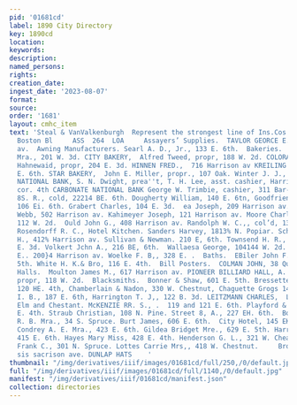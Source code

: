 ```yaml
---
pid: '01681cd'
label: 1890 City Directory
key: 1890cd
location: 
keywords: 
description: 
named_persons: 
rights: 
creation_date: 
ingest_date: '2023-08-07'
format: 
source: 
order: '1681'
layout: cmhc_item
text: 'Steal & VanValkenburgh  Represent the strongest line of Ins.Cos.in city. 21-22
  Boston Bl     ASS  264  LOA     Assayers’ Supplies.  TAVLOR GEORCE E., 615 Harrison
  av.  Awning Manufacturers. Searl A. D., Jr., 133 E. 6th.  Bakeries.  Bean O. J.
  Mra., 201 W. 3d. CITY BAKERY,  Alfred Tweed, propr, 188 W. 2d. COLORADO BAKERY,  Robert
  Hahnewaid, propr, 204 E. 3d. HINNEN FRED.,  716 Harrison av KREILING LOUIS,  500
  E. 6th. STAR BAKERY,  John E. Miller, propr., 107 Oak. Winter J. J., 332 E. 6th.  Banks.  AMERICAN
  NATIONAL BANK, S. N. Dwight, prea''t, T. H. Lee, asst. cashier, Harrison av., se.
  cor. 4th CARBONATE NATIONAL BANK George W. Trimbie, cashier, 311 Bar- rison av.  Barbers.  Caulesberry
  8S. R., cold, 22214 BE. 6th. Dougherty William, 140 E. 6tn, Goodfriend Charles E.,
  106 Ei. 6th. Grabert Charles, 104 E. 3d.  ea Joseph, 209 Harrison av.  Kiseel &
  Webb, 502 Harrison av. Kahimeyer Joseph, 121 Harrison av. Moore Charles, col’d,
  112 W. 2d.  Ould John G., 408 Harrison av. Randolph W. C.,, col’d, 132 W. Chestnut.
  Rosendorff R. C., Hotel Kitchen. Sanders Harvey, 1813% N. Popiar. Schauer Jorer,
  H., 412% Harrison av. Sullivan & Newman. 210 E, 6th. Townsend H. R., col’d, 137
  E. 3d. Volkert Jchn A., 216 BE, 6th.  Wallaesa George, 104144 W. 2d.  Wittich Fred.
  E.. 200}4 Harrison av. Woelke F. B,, 328 E. .  Baths.  EBiler John F., 102-104 W.
  5th. White H. K.& Bro, 116 E. 4th.  Bill Posters.  COLMAN JOHN, 38 Quincy Bik.  Billiard
  Halls.  Moulton James M., 617 Harrison av. PIONEER BILLIARD HALL, A. F. Grundel,
  propr, 118 W. 2d.  Blacksmiths.  Bonner & Shaw, 601 E. 5th. Bressette David F.,
  120 HE. 4th, Chamberlain & Nadon, 330 W. Chestnut, Chaguette Grogs 143 W. Elm. Fountain
  I. B., 187 E. 6th, Harrington T. J,, 122 B. 3d. LEITZMANN CHARLES,  Leiter av, fronting
  Elm and Chestant. McKENZIE RR. S., .  119 and 121 E. 6th. Playford & Miller, 118
  E. 4th. Straub Christian, 108 N. Pine. Street 8, A., 227 EH. 6th.  Boarding Houses.  Ball
  R. B. Mra., 34 S. Spruce. Burt James, 606 E. 6th.  City Hotel, 145 EK. Chestnnt.
  Condrey A. E. Mra., 423 E. 6th. Gildea Bridget Mre., 629 E. 5th. Harrie Lizzie Mra.,
  415 E. 6th. Hayes Mary Miss, 428 E. 4th. Henderson G. L., 321 W. Cheatnut. Hepner
  Frank C., 301 N. Spruce. Lottes Carrie Mrs,, 418 W. Chestnut.     Brown & Morgan,
  sis sacrison ave. DUNLAP HATS    '
thumbnail: "/img/derivatives/iiif/images/01681cd/full/250,/0/default.jpg"
full: "/img/derivatives/iiif/images/01681cd/full/1140,/0/default.jpg"
manifest: "/img/derivatives/iiif/01681cd/manifest.json"
collection: directories
---
```


